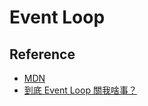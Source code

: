 # Event Loop

## Reference
- [MDN](https://developer.mozilla.org/zh-TW/docs/Web/JavaScript/EventLoop)
- [到底 Event Loop 關我啥事？](https://medium.com/infinitegamer/why-event-loop-exist-e8ac9d287044)